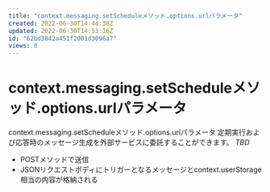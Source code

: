 ```yaml
---
title: "context.messaging.setScheduleメソッド.options.urlパラメータ"
created: 2022-06-30T14:44:38Z
updated: 2022-06-30T14:53:16Z
id: "62bd3842a451f2001d3096a7"
views: 8
---
```


# context.messaging.setScheduleメソッド.options.urlパラメータ

context.messaging.setScheduleメソッド.options.urlパラメータ
定期実行および応答時のメッセージ生成を外部サービスに委託することができます。
*TBD*
- POSTメソッドで送信
- JSONリクエストボディにトリガーとなるメッセージとcontext.userStorage相当の内容が格納される

